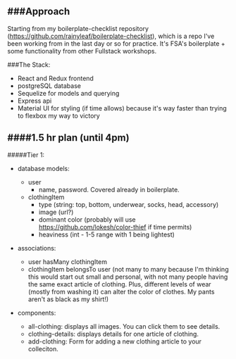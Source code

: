 ###Approach
-----------------
Starting from my boilerplate-checklist repository (https://github.com/rainyleaf/boilerplate-checklist), which is a repo I've been working from in the last day or so for practice. It's FSA's boilerplate + some functionality from other Fullstack workshops.

###The Stack:
 - React and Redux frontend
 - postgreSQL database
 - Sequelize for models and querying
 - Express api
 - Material UI for styling (if time allows) because it's way faster than trying to flexbox my way to victory

####1.5 hr plan (until 4pm)
-------------------
#####Tier 1:
 - database models:
    - user
        - name, password. Covered already in boilerplate.
    - clothingItem
        - type (string: top, bottom, underwear, socks, head, accessory)
        - image (url?)
        - dominant color (probably will use https://github.com/lokesh/color-thief if time permits)
        - heaviness (int - 1-5 range with 1 being lightest)
  - associations:
    - user hasMany clothingItem
    - clothingItem belongsTo user (not many to many because I'm thinking this would start out small and personal, with not many people having the same exact article of clothing. Plus, different levels of wear (mostly from washing it) can alter the color of clothes. My pants aren't as black as my shirt!)

 - components:
    - all-clothing: displays all images. You can click them to see details.
    - clothing-details: displays details for one article of clothing.
    - add-clothing: Form for adding a new clothing article to your colleciton.